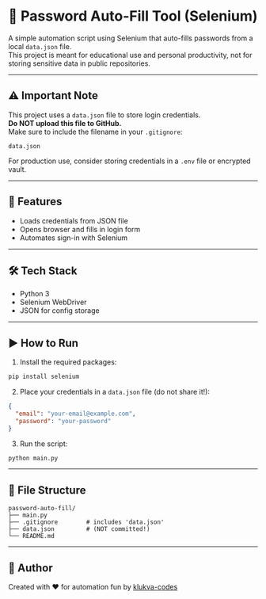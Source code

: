 # 🔐 Password Auto-Fill Tool (Selenium)

A simple automation script using Selenium that auto-fills passwords from a local `data.json` file.  
This project is meant for educational use and personal productivity, not for storing sensitive data in public repositories.

---

## ⚠️ Important Note

This project uses a `data.json` file to store login credentials.  
**Do NOT upload this file to GitHub.**  
Make sure to include the filename in your `.gitignore`:

```
data.json
```

For production use, consider storing credentials in a `.env` file or encrypted vault.

---

## 🚀 Features

- Loads credentials from JSON file
- Opens browser and fills in login form
- Automates sign-in with Selenium

---

## 🛠️ Tech Stack

- Python 3
- Selenium WebDriver
- JSON for config storage

---

## ▶️ How to Run

1. Install the required packages:

```bash
pip install selenium
```

2. Place your credentials in a `data.json` file (do not share it!):

```json
{
  "email": "your-email@example.com",
  "password": "your-password"
}
```

3. Run the script:

```bash
python main.py
```

---

## 📁 File Structure

```
password-auto-fill/
├── main.py
├── .gitignore        # includes 'data.json'
├── data.json         # (NOT committed!)
└── README.md
```

---

## 🙋 Author

Created with ❤️ for automation fun by [klukva-codes](https://github.com/klukva-codes)
